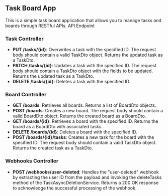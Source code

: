 ## Task Board App

This is a simple task board application that allows you to manage tasks and boards through RESTful APIs.
API Endpoint
### Task Controller
* **PUT /tasks/{id}**: Overwrites a task with the specified ID. The request body should contain a valid TaskDto object. Returns the updated task as a TaskDto.
* **PATCH /tasks/{id}**: Updates a task with the specified ID. The request body should contain a TaskDto object with the fields to be updated. Returns the updated task as a TaskDto.
* **DELETE /tasks/{id}**: Deletes a task with the specified ID.

### Board Controller

* **GET /boards**: Retrieves all boards. Returns a list of BoardDto objects.
* **POST /boards**: Creates a new board. The request body should contain a valid BoardDto object. Returns the created board as a BoardDto.
* **GET /boards/{id}**: Retrieves a board with the specified ID. Returns the board as a BoardDto with associated tasks.
* **DELETE /boards/{id}**: Deletes a board with the specified ID.
* **POST /boards/{id}/tasks**: Creates a new task for the board with the specified ID. The request body should contain a valid TaskDto object. Returns the created task as a TaskDto.

### Webhooks Controller
    
* **POST /webhooks/user-deleted**: Handles the "user-deleted" webhook by extracting the user ID from the payload and invoking the deleteTasks method of the TaskAsyncDeletionService. Returns a 200 OK response to acknowledge the successful processing of the webhook.

